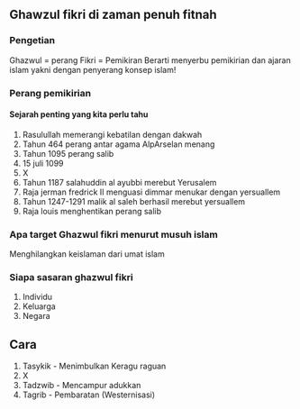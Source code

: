 ## Ghawzul fikri di zaman penuh fitnah
### Pengetian

Ghazwul = perang
Fikri = Pemikiran
Berarti menyerbu pemikirian dan ajaran islam yakni dengan penyerang konsep islam!

### Perang pemikirian

#### Sejarah penting yang kita perlu tahu

1. Rasulullah memerangi kebatilan dengan dakwah
2. Tahun 464 perang antar agama AlpArselan menang
3. Tahun 1095 perang salib
4. 15 juli 1099
5. X
6. Tahun 1187 salahuddin al ayubbi merebut Yerusalem 
7. Raja jerman fredrick II menguasi dimmar menukar dengan yersuallem
8. Tahun 1247-1291 malik al saleh berhasil merebut yersuallem
9. Raja louis menghentikan perang salib

### Apa target Ghazwul fikri menurut musuh islam

Menghilangkan keislaman dari umat islam

### Siapa sasaran ghazwul fikri

1. Individu
2. Keluarga 
3. Negara

## Cara 

1. Tasykik - Menimbulkan Keragu raguan
2. X
3. Tadzwib - Mencampur adukkan
4. Tagrib - Pembaratan (Westernisasi)